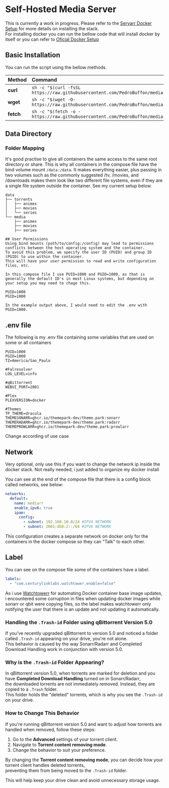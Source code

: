 # Self-Hosted Media Server

This is currently a work in progress. Please refer to the [Servarr Docker Setup](https://wiki.servarr.com/docker-guide) for more details on installing the stack.<br>
For installing docker you can run the bellow code that will install docker by itself or you can refer to [Oficial Docker Setup](https://docs.docker.com/engine/install)

## Basic Installation

You can run the script using the bellow methods.

| Method    | Command                                                                                           |
| :-------- | :------------------------------------------------------------------------------------------------ |
| **curl**  | `sh -c "$(curl -fsSL https://raw.githubusercontent.com/PedroBuffon/mediarr/main/install.sh)"` |
| **wget**  | `sh -c "$(wget -O- https://raw.githubusercontent.com/PedroBuffon/mediarr/main/install.sh)"`   |
| **fetch** | `sh -c "$(fetch -o - https://raw.githubusercontent.com/PedroBuffon/mediarr/main/install.sh)"` |

## Data Directory

### Folder Mapping

It's good practise to give all containers the same access to the same root directory or share. This is why all containers in the compose file have the bind volume mount ```/data:/data```. It makes everything easier, plus passing in two volumes such as the commonly suggested /tv, /movies, and /downloads makes them look like two different file systems, even if they are a single file system outside the container. See my current setup below.

```text
data
├── torrents
│   ├── animes
│   ├── movies 
│   └── series
└── media
    ├── animes
    ├── movies
    ├── series

## User Permissions
Using bind mounts (path/to/config:/config) may lead to permissions conflicts between the host operating system and the container.
To avoid this problem, we specify the user ID (PUID) and group ID (PGID) to use within the container.
This will have your user permission to read and write configuration files, etc.

In this compose file I use PUID=1000 and PGID=1000, as that is generally the default ID's in most Linux systems, but depending on your setup you may need to chage this.

PUID=1000
PGID=1000

In the example output above, I would need to edit the .env with PGID=1000.
```

## .env file

The following is my .env file containing some variables that are used on some or all containers

```text
PUID=1000
PGID=1000
TZ=America/Sao_Paulo

#Falresolver
LOG_LEVEL=info

#qBittorrent
WEBUI_PORT=2081

#Plex
PLEXVERSION=docker

#Themes
TP_THEME=dracula
THEMESONARR=ghcr.io/themepark-dev/theme.park:sonarr
THEMERADARR=ghcr.io/themepark-dev/theme.park:radarr
THEMEPROWLARR=ghcr.io/themepark-dev/theme.park:prowlarr
```

Change according of use case

## Network

Very optional, only use this if you want to change the network ip inside the docker stack. Not really needed, i just added to organize my docker install

You can see at the end of the compose file that there is a config block called networks, see below:

```yml
networks:
  default:
    name: mediarr
    enable_ipv6: true
    ipam:
      config:
        - subnet: 192.168.10.0/24 #IPV4 NETWORK
        - subnet: 2001:db8:2::/64 #IPV6 NETWORK
```

This configuration creates a separate network on docker only for the containers in the docker compose so they can "Talk" to each other.

## Label

You can see on the compose file some of the containers have a label.

```yml
labels:
  - "com.centurylinklabs.watchtower.enable=false"
```

As i use [Watchtowerr](https://github.com/containrrr/watchtower) for automating Docker container base image updates, i encountered some corruption in files when updating docker images while sonarr or qbit were copying files, so the label makes watchtowerr only notifying the user that there is an update and not updating it automatically.

### Handling the `.Trash-id` Folder using qBittorrent Version 5.0

If you've recently upgraded qBittorrent to version 5.0 and noticed a folder called `.Trash-id` appearing on your drive, you're not alone.  
This behavior is caused by the way Sonarr/Radarr and Completed Download Handling work in conjunction with version 5.0.

### Why is the `.Trash-id` Folder Appearing?

In qBittorrent version 5.0, when torrents are marked for deletion and you have **Completed Download Handling** turned on in Sonarr/Radarr,  
the downloaded torrents are not immediately removed. Instead, they are copied to a `.Trash` folder.  
This folder holds the "deleted" torrents, which is why you see the `.Trash-id` on your drive.

### How to Change This Behavior

If you're running qBittorrent version 5.0 and want to adjust how torrents are handled when removed, follow these steps:

1. Go to the **Advanced** settings of your torrent client.  
2. Navigate to **Torrent content removing mode**.  
3. Change the behavior to suit your preference.

By changing the **Torrent content removing mode**, you can decide how your torrent client handles deleted torrents,  
preventing them from being moved to the `.Trash-id` folder.

This will help keep your drive clean and avoid unnecessary storage usage.
